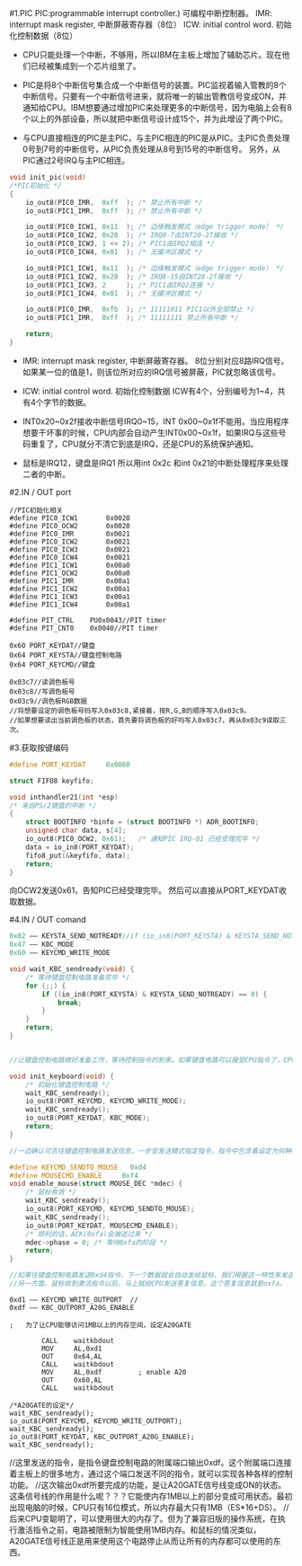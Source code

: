 #1.PIC
	PIC:programmable interrupt controller.) 可编程中断控制器。
	IMR: interrupt mask register, 中断屏蔽寄存器（8位）
	ICW: initial control word. 初始化控制数据（8位）

* CPU只能处理一个中断，不够用，所以IBM在主板上增加了辅助芯片。现在他们已经被集成到一个芯片组里了。

* PIC是将8个中断信号集合成一个中断信号的装置。PIC监视着输入管教的8个中断信号。只要有一个中断信号进来，就将唯一的输出管教信号变成ON，并通知给CPU。IBM想要通过增加PIC来处理更多的中断信号，因为电脑上会有8个以上的外部设备，所以就把中断信号设计成15个，并为此增设了两个PIC。
 
* 与CPU直接相连的PIC是主PIC，与主PIC相连的PIC是从PIC。主PIC负责处理0号到7号的中断信号，从PIC负责处理从8号到15号的中断信号。
 另外，从PIC通过2号IRQ与主PIC相连。

```cpp
void init_pic(void)
/*PIC初始化 */
{
    io_out8(PIC0_IMR,  0xff  ); /* 禁止所有中断 */
    io_out8(PIC1_IMR,  0xff  ); /* 禁止所有中断 */

    io_out8(PIC0_ICW1, 0x11  ); /* 边缘触发模式（edge trigger mode） */
    io_out8(PIC0_ICW2, 0x20  ); /* IRQ0-7由INT20-27接收 */
    io_out8(PIC0_ICW3, 1 << 2); /* PIC1由IRQ2相连 */
    io_out8(PIC0_ICW4, 0x01  ); /* 无缓冲区模式 */

    io_out8(PIC1_ICW1, 0x11  ); /* 边缘触发模式（edge trigger mode） */
    io_out8(PIC1_ICW2, 0x28  ); /* IRQ8-15由INT28-2f接收 */
    io_out8(PIC1_ICW3, 2     ); /* PIC1由IRQ2连接 */
    io_out8(PIC1_ICW4, 0x01  ); /* 无缓冲区模式 */

    io_out8(PIC0_IMR,  0xfb  ); /* 11111011 PIC1以外全部禁止 */
    io_out8(PIC1_IMR,  0xff  ); /* 11111111 禁止所有中断 */

    return;
}
```

* IMR: interrupt mask register, 中断屏蔽寄存器。
8位分别对应8路IRQ信号。如果某一位的值是1，则该位所对应的IRQ信号被屏蔽，PIC就忽略该信号。

* ICW: initial control word. 初始化控制数据
ICW有4个，分别编号为1~4，共有4个字节的数据。

* INT0x20~0x2f接收中断信号IRQ0~15，INT 0x00~0x1f不能用。当应用程序想要干坏事的时候，CPU内部会自动产生INT0x00~0x1f，如果IRQ与这些号码重复了，CPU就分不清它到底是IRQ，还是CPU的系统保护通知。

* 鼠标是IRQ12，键盘是IRQ1
所以用int 0x2c 和int 0x21的中断处理程序来处理二者的中断。

#2.IN / OUT port

	//PIC初始化相关
	#define PIC0_ICW1       0x0020
	#define PIC0_OCW2       0x0020
	#define PIC0_IMR        0x0021
	#define PIC0_ICW2       0x0021
	#define PIC0_ICW3       0x0021
	#define PIC0_ICW4       0x0021
	#define PIC1_ICW1       0x00a0
	#define PIC1_OCW2       0x00a0
	#define PIC1_IMR        0x00a1
	#define PIC1_ICW2       0x00a1
	#define PIC1_ICW3       0x00a1
	#define PIC1_ICW4       0x00a1
	
	#define PIT_CTRL    PU0x0043//PIT timer
	#define PIT_CNT0    0x0040//PIT timer

	0x60 PORT_KEYDAT//键盘
	0x64 PORT_KEYSTA//键盘控制电路
	0x64 PORT_KEYCMD//键盘
	
	0x03c7//读调色板号
	0x03c8//写调色板号
	0x03c9//调色板RGB数据
	//将想要设定的调色板号码写入0x03c8,紧接着，按R,G,B的顺序写入0x03c9。
	//如果想要读出当前调色板的状态，首先要将调色板的好吗写入0x03c7，再从0x03c9读取三次。
	
	
#3.获取按键编码
```cpp
#define PORT_KEYDAT     0x0060

struct FIFO8 keyfifo;

void inthandler21(int *esp)
/* 来自PS/2键盘的中断 */
{
    struct BOOTINFO *binfo = (struct BOOTINFO *) ADR_BOOTINFO;
    unsigned char data, s[4];
    io_out8(PIC0_OCW2, 0x61);   /* 通知PIC IRQ-01 已经受理完毕 */
    data = io_in8(PORT_KEYDAT);
    fifo8_put(&keyfifo, data);
    return;
}
```
向OCW2发送0x61，告知PIC已经受理完毕。
然后可以直接从PORT_KEYDAT收取数据。

#4.IN / OUT comand

```cpp
0x02 —— KEYSTA_SEND_NOTREADY//if (io_in8(PORT_KEYSTA) & KEYSTA_SEND_NOTREADY == 0)
0x47 —— KBC_MODE
0x60 —— KEYCMD_WRITE_MODE

void wait_KBC_sendready(void) {
    /* 等待键盘控制电路准备完毕 */
    for (;;) {
        if ((io_in8(PORT_KEYSTA) & KEYSTA_SEND_NOTREADY) == 0) {
            break;
        }
    }
    return;
}


//让键盘控制电路做好准备工作，等待控制指令的到来。如果键盘电路可以接受CPU指令了，CPU从设备号码0x0064处所读取的数据的倒数第二位应该是0.在确认到这一位是0之前，程序一直通过for语句循环查询。

void init_keyboard(void) {
    /* 初始化键盘控制电路 */
    wait_KBC_sendready();
    io_out8(PORT_KEYCMD, KEYCMD_WRITE_MODE);
    wait_KBC_sendready();
    io_out8(PORT_KEYDAT, KBC_MODE);
    return;
}

//一边确认可否往键盘控制电路发送信息，一步安发送模式指定指令，指令中包含着设定为何种模式。模式设定的指令是0x60，利用鼠标模式的模式号码是0x47.

#define KEYCMD_SENDTO_MOUSE   0xd4
#define MOUSECMD_ENABLE     0xf4
void enable_mouse(struct MOUSE_DEC *mdec) {
    /* 鼠标有效 */
    wait_KBC_sendready();
    io_out8(PORT_KEYCMD, KEYCMD_SENDTO_MOUSE);
    wait_KBC_sendready();
    io_out8(PORT_KEYDAT, MOUSECMD_ENABLE);
    /* 顺利的话，ACK(0xfa)会被送过来 */
    mdec->phase = 0; /* 等待0xfa的阶段 */
    return;
}

//如果往键盘控制电路发送0xd4指令，下一个数据就会自动发给鼠标。我们根据这一特性来发送激活鼠标的指令。
//另一方面，鼠标收到激活指令以后，马上就给CPU发送答复信息，这个答复信息就是oxfa。
```

```
0xd1 —— KEYCMD_WRITE_OUTPORT  //
0xdf —— KBC_OUTPORT_A20G_ENABLE

;   为了让CPU能够访问1MB以上的内存空间，设定A20GATE

        CALL    waitkbdout
        MOV     AL,0xd1
        OUT     0x64,AL
        CALL    waitkbdout
        MOV     AL,0xdf         ; enable A20
        OUT     0x60,AL
        CALL    waitkbdout

/*A20GATE的设定*/
wait_KBC_sendready();
io_out8(PORT_KEYCMD, KEYCMD_WRITE_OUTPORT);
wait_KBC_sendready();
io_out8(PORT_KEYDAT, KBC_OUTPORT_A20G_ENABLE);
wait_KBC_sendready();
```


//这里发送的指令，是指令键盘控制电路的附属端口输出0xdf。这个附属端口连接着主板上的很多地方，通过这个端口发送不同的指令，就可以实现各种各样的控制功能。
//这次输出0xdf所要完成的功能，是让A20GATE信号线变成ON的状态。这条信号线的作用是什么呢？？？它能使内存1MB以上的部分变成可用状态。最初出现电脑的时候，CPU只有16位模式，所以内存最大只有1MB（ES*16+DS）。
//后来CPU变聪明了，可以使用很大的内存了。但为了兼容旧版的操作系统，在执行激活指令之前，电路被限制为智能使用1MB内存。和鼠标的情况类似，A20GATE信号线正是用来使用这个电路停止从而让所有的内存都可以使用的东西。